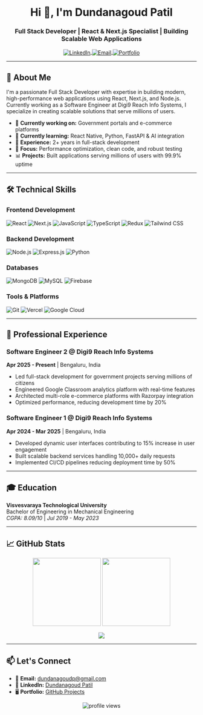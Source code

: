 <h1 align="center">Hi 👋, I'm Dundanagoud Patil</h1>
<h3 align="center">Full Stack Developer | React & Next.js Specialist | Building Scalable Web Applications</h3>

<p align="center">
  <a href="https://www.linkedin.com/in/dundanagoud-patil/" target="blank">
    <img align="center" src="https://img.shields.io/badge/LinkedIn-0077B5?style=for-the-badge&logo=linkedin&logoColor=white" alt="LinkedIn" />
  </a>
  <a href="mailto:dundanagoudp@gmail.com">
    <img align="center" src="https://img.shields.io/badge/Gmail-D14836?style=for-the-badge&logo=gmail&logoColor=white" alt="Email" />
  </a>
  <a href="https://github.com/Dundanagoudp">
    <img align="center" src="https://img.shields.io/badge/Portfolio-%23000000.svg?style=for-the-badge&logo=github&logoColor=white" alt="Portfolio" />
  </a>
</p>

---

## 🚀 About Me

I'm a passionate Full Stack Developer with expertise in building modern, high-performance web applications using React, Next.js, and Node.js. Currently working as a Software Engineer at Digi9 Reach Info Systems, I specialize in creating scalable solutions that serve millions of users.

- 🔭 **Currently working on:** Government portals and e-commerce platforms
- 🌱 **Currently learning:** React Native, Python, FastAPI & AI integration
- 💼 **Experience:** 2+ years in full-stack development
- 🎯 **Focus:** Performance optimization, clean code, and robust testing
- 📊 **Projects:** Built applications serving millions of users with 99.9% uptime

---

## 🛠️ Technical Skills

### Frontend Development
![React](https://img.shields.io/badge/React-20232A?style=for-the-badge&logo=react&logoColor=61DAFB)
![Next.js](https://img.shields.io/badge/Next.js-000000?style=for-the-badge&logo=nextdotjs&logoColor=white)
![JavaScript](https://img.shields.io/badge/JavaScript-F7DF1E?style=for-the-badge&logo=javascript&logoColor=black)
![TypeScript](https://img.shields.io/badge/TypeScript-007ACC?style=for-the-badge&logo=typescript&logoColor=white)
![Redux](https://img.shields.io/badge/Redux-593D88?style=for-the-badge&logo=redux&logoColor=white)
![Tailwind CSS](https://img.shields.io/badge/Tailwind_CSS-38B2AC?style=for-the-badge&logo=tailwind-css&logoColor=white)

### Backend Development
![Node.js](https://img.shields.io/badge/Node.js-339933?style=for-the-badge&logo=nodedotjs&logoColor=white)
![Express.js](https://img.shields.io/badge/Express.js-000000?style=for-the-badge&logo=express&logoColor=white)
![Python](https://img.shields.io/badge/Python-3776AB?style=for-the-badge&logo=python&logoColor=white)

### Databases
![MongoDB](https://img.shields.io/badge/MongoDB-4EA94B?style=for-the-badge&logo=mongodb&logoColor=white)
![MySQL](https://img.shields.io/badge/MySQL-005C84?style=for-the-badge&logo=mysql&logoColor=white)
![Firebase](https://img.shields.io/badge/Firebase-FFCA28?style=for-the-badge&logo=firebase&logoColor=black)

### Tools & Platforms
![Git](https://img.shields.io/badge/Git-F05032?style=for-the-badge&logo=git&logoColor=white)
![Vercel](https://img.shields.io/badge/Vercel-000000?style=for-the-badge&logo=vercel&logoColor=white)
![Google Cloud](https://img.shields.io/badge/Google_Cloud-4285F4?style=for-the-badge&logo=google-cloud&logoColor=white)

---

## 💼 Professional Experience

### Software Engineer 2 @ Digi9 Reach Info Systems
**Apr 2025 - Present** | Bengaluru, India
- Led full-stack development for government projects serving millions of citizens
- Engineered Google Classroom analytics platform with real-time features
- Architected multi-role e-commerce platforms with Razorpay integration
- Optimized performance, reducing development time by 20%

### Software Engineer 1 @ Digi9 Reach Info Systems  
**Apr 2024 - Mar 2025** | Bengaluru, India
- Developed dynamic user interfaces contributing to 15% increase in user engagement
- Built scalable backend services handling 10,000+ daily requests
- Implemented CI/CD pipelines reducing deployment time by 50%

---

## 🎓 Education

**Visvesvaraya Technological University**  
Bachelor of Engineering in Mechanical Engineering  
*CGPA: 8.09/10* | *Jul 2019 - May 2023*

---

## 📈 GitHub Stats

<p align="center">
  <img height="180em" src="https://github-readme-stats.vercel.app/api?username=Dundanagoudp&show_icons=true&theme=radical&hide_border=true" />
  <img height="180em" src="https://github-readme-stats.vercel.app/api/top-langs/?username=Dundanagoudp&layout=compact&theme=radical&hide_border=true" />
</p>

<p align="center">
  <img src="https://github-readme-streak-stats.herokuapp.com/?user=Dundanagoudp&theme=radical&hide_border=true" />
</p>

---

## 📫 Let's Connect

- 📧 **Email:** [dundanagoudp@gmail.com](mailto:dundanagoudp@gmail.com)
- 💼 **LinkedIn:** [Dundanagoud Patil](https://www.linkedin.com/in/dundanagoud-patil/)
- 🖥️ **Portfolio:** [GitHub Projects](https://github.com/Dundanagoudp)

<p align="center">
   <img src="https://komarev.com/ghpvc/?username=Dundanagoudp&label=Profile%20views&color=0e75b6&style=flat" alt="profile views" />
</p>
